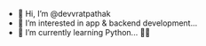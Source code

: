 - 👋 Hi, I’m @devvratpathak
- 👀 I’m interested in app & backend development...
- 🌱 I’m currently learning Python...
🙌🏻
